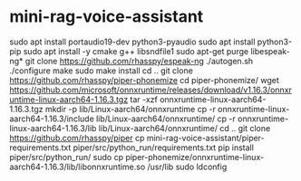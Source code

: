 # mini-rag-voice-assistant

sudo apt install portaudio19-dev python3-pyaudio
sudo apt install python3-pip
sudo apt install -y cmake g++ libsndfile1
sudo apt-get purge libespeak-ng*
git clone https://github.com/rhasspy/espeak-ng
./autogen.sh
./configure
make
sudo make install
cd ..
git clone https://github.com/rhasspy/piper-phonemize
cd piper-phonemize/
wget https://github.com/microsoft/onnxruntime/releases/download/v1.16.3/onnxruntime-linux-aarch64-1.16.3.tgz
tar -xzf onnxruntime-linux-aarch64-1.16.3.tgz
mkdir -p lib/Linux-aarch64/onnxruntime
cp -r onnxruntime-linux-aarch64-1.16.3/include lib/Linux-aarch64/onnxruntime/
cp -r onnxruntime-linux-aarch64-1.16.3/lib lib/Linux-aarch64/onnxruntime/
cd ..
git clone https://github.com/rhasspy/piper
cp mini-rag-voice-assistant/piper-requirements.txt piper/src/python_run/requirements.txt
pip install piper/src/python_run/
sudo cp piper-phonemize/onnxruntime-linux-aarch64-1.16.3/lib/libonnxruntime.so /usr/lib
sudo ldconfig